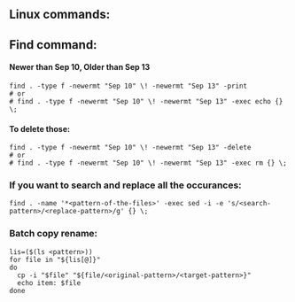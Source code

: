 ## Linux commands:


## Find command:

#### Newer than Sep 10, Older than Sep 13
```
find . -type f -newermt "Sep 10" \! -newermt "Sep 13" -print
# or
# find . -type f -newermt "Sep 10" \! -newermt "Sep 13" -exec echo {} \;
```
#### To delete those:
```
find . -type f -newermt "Sep 10" \! -newermt "Sep 13" -delete
# or
# find . -type f -newermt "Sep 10" \! -newermt "Sep 13" -exec rm {} \;
```

### If you want to search and replace all the occurances:
```
find . -name '*<pattern-of-the-files>' -exec sed -i -e 's/<search-pattern>/<replace-pattern>/g' {} \;
```


### Batch copy rename:
```
lis=($(ls <pattern>))
for file in "${lis[@]}"
do
  cp -i "$file" "${file/<original-pattern>/<target-pattern>}"
  echo item: $file
done
```


